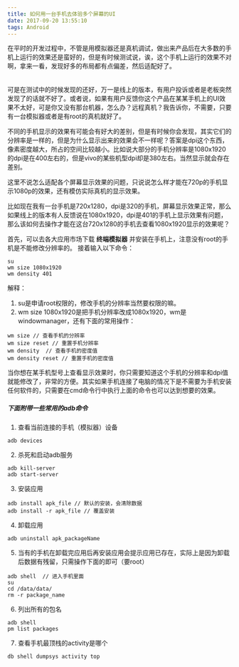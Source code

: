 ```yaml
---
title: 如何用一台手机去体验多个屏幕的UI
date: 2017-09-20 13:55:10
tags: Android
---
```


在平时的开发过程中，不管是用模拟器还是真机调试，做出来产品后在大多数的手机上运行的效果还是蛮好的，但是有时候测试说，诶，这个手机上运行的效果不对啊，拿来一看，发现好多的布局都有点偏差，然后适配好了。
<!--more-->
###### 
可是在测试中的时候发现的还好，万一是线上的版本，有用户投诉或者是老板突然发现了的话就不好了。或者说，如果有用户反馈你这个产品在某某手机上的UI效果不太好，可是你又没有那台机器，怎么办？远程真机？我告诉你，不需要，只要有一台模拟器或者是有root的真机就好了。

不同的手机显示的效果有可能会有好大的差别，但是有时候你会发现，其实它们的分辨率是一样的，但是为什么显示出来的效果会不一样呢？答案是dpi这个东西，像素密度越大，所占的空间比较越小。比如说大部分的手机分辨率是1080x1920的dpi是在400左右的，但是vivo的某些机型dpi却是380左右。当然显示就会存在差别。

这里不说怎么适配各个屏幕显示效果的问题，只说说怎么样才能在720p的手机显示1080p的效果，还有模仿实际真机的显示效果。

比如现在我有一台手机是720x1280，dpi是320的手机，屏幕显示效果正常，那么如果线上的版本有人反馈说在1080x1920，dpi是401的手机上显示效果有问题，那么该如何去操作才能在这台720x1280的手机去查看1080x1920显示的效果呢？

首先，可以去各大应用市场下载 **终端模拟器** 并安装在手机上，注意没有root的手机是不能修改分辨率的。
接着输入以下命令：
```
su
wm size 1080x1920
wm density 401
```
解释：
1. su是申请root权限的，修改手机的分辨率当然要权限的嘛。
2. wm size 1080x1920是把手机分辨率改成1080x1920，wm是windowmanager，还有下面的常用操作：
```
wm size // 查看手机的分辨率
wm size reset // 重置手机分辨率
wm density  // 查看手机的密度值
wm density reset // 重置手机的密度值
```

当你想在某手机型号上查看显示效果时，你只需要知道这个手机的分辨率和dpi值就能修改了，非常的方便。其实如果手机连接了电脑的情况下是不需要为手机安装任何软件的，只需要在cmd命令行中执行上面的命令也可以达到想要的效果。


##### 下面附带一些常用的adb命令
1. 查看当前连接的手机（模拟器）设备
```
adb devices
```
2. 杀死和启动adb服务
```
adb kill-server
adb start-server
```
3. 安装应用
```
adb install apk_file // 默认的安装，会清除数据
adb install -r apk_file // 覆盖安装
```
4. 卸载应用
```
adb uninstall apk_packageName
```
5. 当有的手机在卸载完应用后再安装应用会提示应用已存在，实际上是因为卸载后数据有残留，只需操作下面的即可（要root）
```
adb shell  // 进入手机里面
su
cd /data/data/
rm -r package_name
```
6. 列出所有的包名
```
adb shell
pm list packages
```
7. 查看手机最顶栈的activity是哪个
```
db shell dumpsys activity top
```